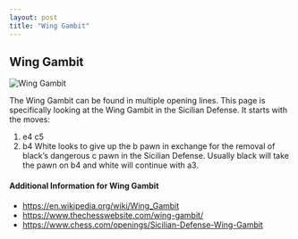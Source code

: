 ```yaml
---
layout: post
title: "Wing Gambit"
---
```


## Wing Gambit

![Wing Gambit](https://www.thechesswebsite.com/wp-content/uploads/2019/02/wing-gambit.png)

The Wing Gambit can be found in multiple opening lines. This page is specifically looking at the Wing Gambit in the Sicilian Defense. It starts with the moves:
1. e4 c5
2. b4
White looks to give up the b pawn in exchange for the removal of black’s dangerous c pawn in the Sicilian Defense. Usually black will take the pawn on b4 and white will continue with a3.


#### Additional Information for Wing Gambit

- https://en.wikipedia.org/wiki/Wing_Gambit
- https://www.thechesswebsite.com/wing-gambit/
- https://www.chess.com/openings/Sicilian-Defense-Wing-Gambit

